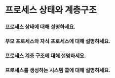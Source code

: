 # 프로세스 상태와 계층구조

### 프로세스 상태에 대해 설명하세요.

### 부모 프로세스와 자식 프로세스에 대해 설명하세요.

### 프로세스 계층 구조에 대해 설명하세요.

### 프로세스를 생성하는 시스템 콜에 대해 설명하세요.
